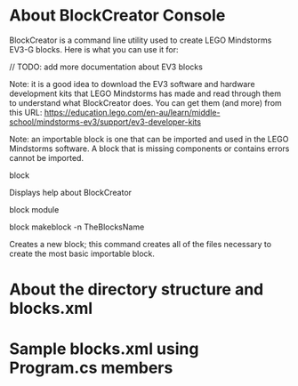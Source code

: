 ﻿# About BlockCreator Console

BlockCreator is a command line utility used to create LEGO Mindstorms
EV3-G blocks. Here is what you can use it for:

// TODO: add more documentation about EV3 blocks

Note: it is a good idea to download the EV3 software and hardware
development kits that LEGO Mindstorms has made and read through them
to understand what BlockCreator does. You can get them (and more)
from this URL: https://education.lego.com/en-au/learn/middle-school/mindstorms-ev3/support/ev3-developer-kits

Note: an importable block is one that can be imported and used in the LEGO 
Mindstorms software. A block that is missing components or contains errors
cannot be imported.

block 

Displays help about BlockCreator

block module

block makeblock -n TheBlocksName

Creates a new block; this command creates all of the files necessary
to create the most basic importable block.

# About the directory structure and blocks.xml

# Sample blocks.xml using Program.cs members
